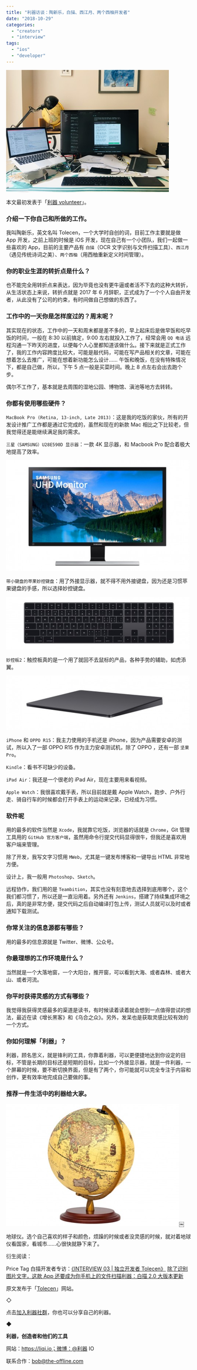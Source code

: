 ```yaml
---
title: "利器访谈：陶新乐，白描、西江月、两个西柚开发者"
date: "2018-10-29"
categories: 
  - "creators"
  - "interview"
tags: 
  - "ios"
  - "developer"
---
```


![](/images/KH1uHfg-444x333.jpg)

本文最初发表于「[利器 volunteer](https://mp.weixin.qq.com/s/EED7OZcDSMs05I9SPlboZw)」。

### 介绍一下你自己和所做的工作。

我叫陶新乐，英文名叫 Tolecen，一个大学时自创的词，目前工作主要就是做 App 开发，之前上班的时候是 iOS 开发，现在自己有一个小团队，我们一起做一些喜欢的 App，目前的主要产品有 `白描`（OCR 文字识别与文件扫描工具）、`西江月`（遇见传统诗词之美）、`两个西柚`（用西柚重新定义时间管理）。

### 你的职业生涯的转折点是什么？

也不能完全用转折点来表达，因为毕竟也没有更牛逼或者活不下去的这种大转折，从生活状态上来说，转折点就是 2017 年 6 月辞职，正式成为了一个个人自由开发者，从此没有了公司的约束，有时间做自己想做的东西了。

### 工作中的一天你是怎样度过的？周末呢？

其实现在的状态，工作中的一天和周末都是差不多的，早上起床后是做早饭和吃早饭的时间，一般在 8:30 以前搞定，9:00 左右就投入工作了，经常会用 `QQ 电话` 远程沟通一下昨天的进度，以便每个人心里都知道该做什么。接下来就是正式工作了，我的工作内容跨度比较大，可能是敲代码，可能在写产品相关的文章，可能在想着怎么去推广，可能在想着新功能怎么设计…… 午饭和晚饭，在没有特殊情况下，都是自己做，所以，下午 5 点一般是买菜时间。晚上 8 点左右会出去跑个步。

偶尔不工作了，基本就是去周围的湿地公园、博物馆、滇池等地方去转转。

### 你都有使用哪些硬件？

`MacBook Pro (Retina, 13-inch, Late 2013)`：这是我的吃饭的家伙，所有的开发设计推广工作都是通过它完成的，虽然和现在的新款 Mac 相比之下比较老，但我觉得还是能继续满足我的需求。

`三星（SAMSUNG）U28E590D 显示器`：一款 4K 显示器，和 Macbook Pro 配合着极大地提高了效率。

![xianshiqi](/images/50255-500x302.jpg)

`带小键盘的苹果妙控键盘`：用了外接显示器，就不得不用外接键盘，因为还是习惯苹果键盘的手感，所以选择妙控键盘。

![jianpan](/images/44507-500x144.jpg)

`妙控板2`：触控板真的是一个用了就回不去鼠标的产品，各种手势的辅助，如虎添翼。

![miaokongban](/images/49369-500x148.jpg)

`iPhone` 和 `OPPO R15`：我主力使用的手机还是 iPhone，因为产品需要安卓的测试，所以入了一部 OPPO R15 作为主力安卓测试机，除了 OPPO ，还有一部 `坚果 Pro`。

`Kindle`：看书不可缺少的设备。

`iPad Air`：我还是一个很老的 iPad Air，现在主要用来看视频。

`Apple Watch`：我很喜欢戴手表，所以目前就是戴 Apple Watch，跑步、户外行走、骑自行车的时候都会打开手表上的运动来记录，已经成为习惯。

### 软件呢

用的最多的软件当然是 `Xcode`，我就靠它吃饭，浏览器的话就是 `Chrome`，Git 管理工具用的 `GitHub 官方客户端`，虽然用命令行提交代码显得很牛，但我还是喜欢用客户端来管理。

除了开发，我写文字习惯用 `MWeb`，尤其是一键发布博客和一键导出 HTML 非常地方便。

设计上，我一般用 `Photoshop`、`Sketch`。

远程协作，我们用的是 `Teambition`，其实也没有刻意地去选择到底用哪个，这个我们都习惯了，所以还是一直沿用着。另外还有 `Jenkins`，搭建了持续集成环境之后，真的是非常方便，提交代码之后自动编译打包上传，测试人员就可以及时或者通知下载测试。

### 你常关注的信息源都有哪些？

用的最多的信息源就是 Twitter、微博、公众号。

### 你最理想的工作环境是什么？

当然就是一个大落地窗，一个大阳台，推开窗，可以看到大海、或者森林、或者大山、或者河流。

### 你平时获得灵感的方式有哪些？

我觉得我获得灵感最多的渠道是读书，有时候读着读着就会想到一点值得尝试的想法，最近在读《增长黑客》和《乌合之众》。另外，发呆也是获取灵感比较有效的一个方式。

### 你如何理解「利器」？

利器，顾名思义，就是锋利的工具，你靠着利器，可以更便捷地达到你设定的目标，不管是长期的目标还是短期的目标，比如一个外接显示器，就是一件利器，一个屏幕的时候，要不断切换界面，但是有了两个，你可能就可以完全专注于内容和创作，更有效率地完成自己要做的事。

### 推荐一件生活中的利器给大家。

![diqiuyi](/images/45850-472x333.jpg)￼

地球仪。选个自己喜欢的样子和颜色，烦躁的时候或者没灵感的时候，就对着地球仪看国家，看城市……心很快就静下来了。

衍生阅读：

Price Tag 白描开发者专访：[《INTERVIEW 03 | 独立开发者 Tolecen》](https://mp.weixin.qq.com/s/A7M5wPOdhrvvTMRlJZ6eUQ) [除了识别图片文字，这款 App 还要成为你手机上的文件扫描利器：白描 2.0 大版本更新](https://mp.weixin.qq.com/s/GWhjIf4R4wU6RU47Be4mtQ)

原文发布于「[Tolecen](https://xinle.co/2018/07/30/li-qi-fang-tan)」网站。

◇

点击[加入利器社群](https://mp.weixin.qq.com/s?__biz=MzA3NTgzNzU2NQ==&mid=400594784&idx=1&sn=a88b34faa7522206957d448d40ea0b31&scene=21#wechat_redirect)，你也可以分享自己的利器。

◆

**利器，创造者和他们的工具**

网站：https://liqi.io；微博：@利器 IO

联系合作：bob@the-offline.com
